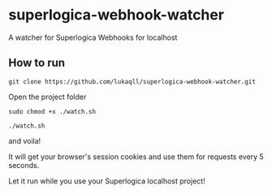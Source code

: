 # superlogica-webhook-watcher
A watcher for Superlogica Webhooks for localhost

## How to run

```git clone https://github.com/lukaqll/superlogica-webhook-watcher.git```


Open the project folder


```sudo chmod +x ./watch.sh```


```./watch.sh```

and voila!

It will get your browser's session cookies and use them for requests every 5 seconds.

Let it run while you use your Superlogica localhost project!
